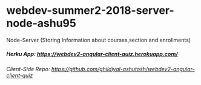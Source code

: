 # webdev-summer2-2018-server-node-ashu95
Node-Server (Storing Information about courses,section and enrollments)


##### Herku App: https://webdev2-angular-client-quiz.herokuapp.com/
###### Client-Side Repo: https://github.com/ghildiyal-ashutosh/webdev2-angular-client-quiz


